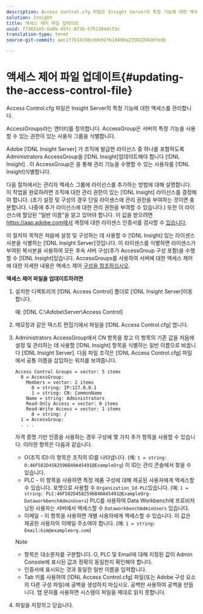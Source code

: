 ```yaml
---
description: Access Control.cfg 파일은 Insight Server의 특정 기능에 대한 액세스를 관리합니다.
solution: Insight
title: 액세스 제어 파일 업데이트
uuid: f73651e5-6a8b-45fc-8f36-6751304dc53c
translation-type: tm+mt
source-git-commit: aec1f7b14198cdde91f61d490a235022943bfedb

---
```



# 액세스 제어 파일 업데이트{#updating-the-access-control-file}

Access Control.cfg 파일은 Insight Server의 특정 기능에 대한 액세스를 관리합니다.

AccessGroups라는 엔터티를 정의합니다. AccessGroup은 서버의 특정 기능을 사용할 수 있는 권한이 있는 사용자 그룹을 식별합니다.

Adobe [!DNL Insight Server] 가 조직에 발급한 라이선스 중 하나를 포함하도록 Administrators AccessGroup을 [!DNL Insight]업데이트해야 합니다 [!DNL Insight] . 이 AccessGroup은 을 통해 관리 기능을 수행할 수 있는 사용자를 [!DNL Insight]식별합니다.

다음 절차에서는 관리자 액세스 그룹에 라이선스를 추가하는 방법에 대해 설명합니다. 이 작업을 완료하려면 조직에 대한 관리 권한이 있는 [!DNL Insight] 라이선스를 결정해야 합니다. (초기 설정 및 구성의 경우 단일 라이센스에 관리 권한을 부여하는 것이면 충분합니다. 나중에 추가 라이선스에 대한 관리 권한을 부여할 수 있습니다.) 또한 이 라이선스에 할당된 &quot;일반 이름&quot;을 알고 있어야 합니다. 이 값을 받으려면 https://aap.adobe.com에서 계정에 대한 라이센스 인증서를 검사할 수 [있습니다](https://aap.adobe.com).

이 절차의 목적은 처음에 설정 및 구성하는 데 사용할 수 [!DNL Insight] 있는 라이센스 사본을 식별하는 [!DNL Insight Server]것입니다. 이 라이센스를 식별하면 라이센스가 부여된 복사본을 사용하여 모든 후속 서버 구성(추가 AccessGroup 구성 포함)을 수행할 수 [!DNL Insight]있습니다. AccessGroups를 사용하여 서버에 대한 액세스 제어에 대한 자세한 내용은 액세스 제어 [구성을 참조하십시오](../../../../home/c-inst-svr/c-admin-inst-svr/c-config-acs-ctrl/c-config-acs-ctrl.md#concept-ac385e870dbe4b57a72bf7266b60f93d).

**액세스 제어 파일을 업데이트하려면**

1. 설치한 디렉토리의 [!DNL Access Control] 폴더로 [!DNL Insight Server]이동합니다.

   예: [!DNL C:\Adobe\Server\Access Control]

1. 메모장과 같은 텍스트 편집기에서 파일을 [!DNL Access Control.cfg] 엽니다.
1. Administrators AccessGroup에서 CN 항목을 찾고 이 항목의 기존 값을 처음에 설정 및 관리하는 데 사용할 [!DNL Insight] 항목을 식별하는 일반 이름으로 바꿉니다 [!DNL Insight Server]. 다음 파일 조각은 [!DNL Access Control.cfg] 파일에서 공통 이름을 삽입하는 위치를 보여줍니다.

   ```
   Access Control Groups = vector: 5 items 
     0 = AccessGroup: 
       Members = vector: 2 items 
         0 = string: IP:127.0.0.1 
         1 = string: CN: CommonName 
       Name = string: Administrators 
       Read-Only Access = vector: 0 items 
       Read-Write Access = vector: 1 items 
         0 = string: / 
     1 = AccessGroup: 
     . . . 
   ```

   자격 증명 기반 인증을 사용하는 경우 구성에 몇 가지 추가 항목을 사용할 수 있습니다. 이러한 항목은 다음과 같습니다.

   * O(조직 ID):이 항목은 조직의 ID를 나타냅니다. (예: `1 = string: O:46F582D4582596B40A45491@ExampleOrg`) 이 ID는 관리 콘솔에서 찾을 수 있습니다.
   * PLC - 이 항목을 사용하면 특정 제품 구성에 대해 제공된 사용자에게 액세스할 수 있습니다. 포맷으로 사용할 수 `Organization_Id-PLC`있습니다. (예: `1 = string: PLC:46F582D4582596B40A45491@ExampleOrg-DataworkbenchAdminUsers`) PLC를 사용하여 Data Workbench에 프로비저닝된 사용자는 서버에서 액세스할 수 `DataworkbenchAdminUsers` 있습니다.
   * 이메일 - 이 항목을 사용하면 개별 사용자에게 액세스할 수 있습니다. 이 값은 제공된 사용자의 이메일 주소여야 합니다. (예: `1 = string: Email:kim@exampleorg.com`)
   >[!NOTE]
   >
   >
   >    
   >    
   >    * 항목은 대소문자를 구분합니다. O, PLC 및 Email에 대해 지정된 값이 Admin Console에 표시된 값과 정확히 동일한지 확인해야 합니다.
   >    * 인증서에 표시되는 것과 동일한 일반 이름을 입력합니다.
   >    * Tab 키를 사용하여 [!DNL Access Control.cfg] 파일(또는 Adobe 구성 요소의 다른 구성 파일)에 공백을 생성하지 마십시오. 공백만 사용하여 공백을 만듭니다. 탭 문자를 사용하면 시스템이 파일을 제대로 읽지 못합니다.


1. 파일을 저장하고 닫습니다.

